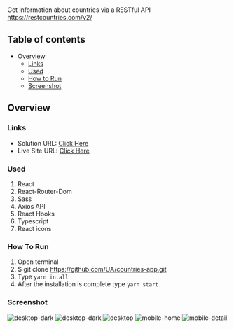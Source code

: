 # 
Get information about countries via a RESTful API https://restcountries.com/v2/

## Table of contents

- [Overview](#overview)
  - [Links](#links)
  - [Used](#used)
  - [How to Run](#how-to-run)
  - [Screenshot](#screenshot)
  

## Overview

### Links
- Solution URL: [Click Here](https://github.com/UA/countries-app)
- Live Site URL: [Click Here](https://countries-app-e56967.netlify.app/)

### Used
1. React
2. React-Router-Dom
3. Sass
4. Axios API
5. React Hooks
6. Typescript
7. React icons

### How To Run
1. Open terminal
2. $ git clone https://github.com/UA/countries-app.git
3. Type `yarn intall`
4. After the installation is complete type `yarn start`

### Screenshot
![desktop-dark](design/desktop-001-dark.jpg)
![desktop-dark](design/desktop-001-light.jpg)
![desktop](design/desktop-002.jpg)
![mobile-home](design/mobile-001.jpg)
![mobile-detail](design/mobile-002.jpg)




